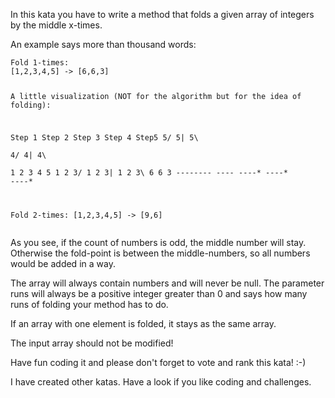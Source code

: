 <p>In this kata you have to write a method that folds a given array of integers by the middle x-times.</p>
<p>An example says more than thousand words:</p>
<pre><code>Fold 1-times:
[1,2,3,4,5] -&gt; [6,6,3]

A little visualization (NOT for the algorithm but for the idea of folding):

Step 1 Step 2 Step 3 Step 4 Step5
5/ 5| 5\          
4/ 4| 4\      
1 2 3 4 5 1 2 3/ 1 2 3| 1 2 3\ 6 6 3
----*---- ----*          ----*        ----*        ----*

Fold 2-times:
[1,2,3,4,5] -&gt; [9,6]
</code></pre>
<p>As you see, if the count of numbers is odd, the middle number will stay. Otherwise the fold-point is between the middle-numbers, so all numbers would be added in a way.</p>
<p>The array will always contain numbers and will never be null. The parameter runs will always be a positive integer greater than 0 and says how many runs of folding your method has to do.</p>
<p>If an array with one element is folded, it stays as the same array.</p>
<p>The input array should not be modified!</p>
<p>Have fun coding it and please don't forget to vote and rank this kata! :-) </p>
<p>I have created other katas. Have a look if you like coding and challenges.</p>
